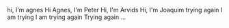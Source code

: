 hi, I'm agnes
Hi Agnes, I'm Peter
Hi, I'm Arvids
Hi, I'm Joaquim
trying again
I am trying
I am trying again
Trying again ...

